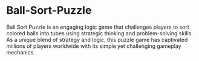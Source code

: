 # Ball-Sort-Puzzle
Ball Sort Puzzle is an engaging logic game that challenges players to sort colored balls into tubes using strategic thinking and problem-solving skills. As a unique blend of strategy and logic, this puzzle game has captivated millions of players worldwide with its simple yet challenging gameplay mechanics.
